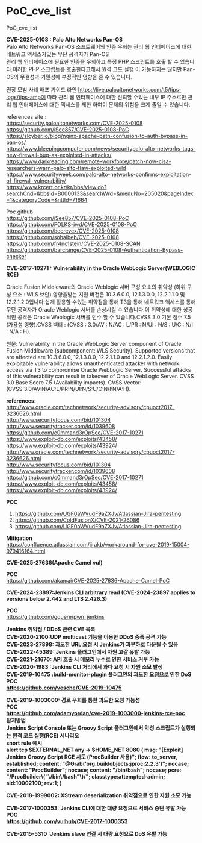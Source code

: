 # PoC_cve_list
PoC_cve_list

<b>CVE-2025-0108 : Palo Alto Networks Pan-OS</b></br>
Palo Alto Networks Pan-OS 소프트웨어의 인증 우회는 관리 웹 인터페이스에 대한 네트워크 액세스가있는 무단 공격자가 Pan-OS  
관리 웹 인터페이스에 필요한 인증을 우회하고 특정 PHP 스크립트를 호출 할 수 있습니다.이러한 PHP 스크립트를 호출한다고해서 원격 코드 실행
이 가능하지는 않지만 Pan-OS의 무결성과 기밀성에 부정적인 영향을 줄 수 있습니다.

권장 모범 사례 배포 가이드 라인 https://live.paloaltonetworks.com/t5/tips-logs/tips-amp에 따라 관리 웹 인터페이스에 대한 신뢰할 수있는 
내부 IP 주소로만 관리 웹 인터페이스에 대한 액세스를 제한 하여이 문제의 위험을 크게 줄일 수 있습니다.

references site :</br>
https://security.paloaltonetworks.com/CVE-2025-0108 </br>
https://github.com/iSee857/CVE-2025-0108-PoC </br>
https://slcyber.io/blog/nginx-apache-path-confusion-to-auth-bypass-in-pan-os/ </br>
https://www.bleepingcomputer.com/news/securitypalo-alto-networks-tags-new-firewall-bug-as-exploited-in-attacks/</br>
https://www.darkreading.com/remote-workforce/patch-now-cisa-researchers-warn-palo-alto-flaw-exploited-wild</br>
https://www.securityweek.com/palo-alto-networks-confirms-exploitation-of-firewall-vulnerability/</br>
https://www.krcert.or.kr/kr/bbs/view.do?searchCnd=&bbsId=B0000133&searchWrd=&menuNo=205020&pageIndex=1&categoryCode=&nttId=71664</br>


Poc github </br>
https://github.com/iSee857/CVE-2025-0108-PoC</br>
https://github.com/FOLKS-iwd/CVE-2025-0108-PoC</br>
https://github.com/becrevex/CVE-2025-0108 </br>
https://github.com/sohaibeb/CVE-2025-0108 </br>
https://github.com/fr4nc1stein/CVE-2025-0108-SCAN </br>
https://github.com/barcrange/CVE-2025-0108-Authentication-Bypass-checker </br>



<b>CVE-2017-10271 : Vulnerability in the Oracle WebLogic Server(WEBLOGIC RCE)</b></br>

 Oracle Fusion Middleware의 Oracle Weblogic 서버 구성 요소의 취약성 (하위 구성 요소 : WLS 보안).영향을받는 지원 버전은 10.3.6.0.0, 12.1.3.0.0, 12.2.1.1.0 및 12.2.1.2.0입니다.쉽게 활용할 수있는 취약점을 통해 T3을 통해 네트워크  액세스를 통해 무단 공격자가 Oracle Weblogic 서버를 손상시킬 수 있습니다.이 취약성에 대한 성공적인 공격은 Oracle Weblogic 서버를 인수 할 수 있습니다.CVSS 3.0 기본 점수 7.5 (가용성 영향).CVSS 벡터 : (CVSS : 3.0/AV : N/AC : L/PR : N/UI : N/S : U/C : N/I : N/A : H).

 원문:  Vulnerability in the Oracle WebLogic Server component of Oracle Fusion Middleware (subcomponent: WLS Security). Supported versions that are affected are 10.3.6.0.0, 12.1.3.0.0, 12.2.1.1.0 and 12.2.1.2.0. Easily exploitable vulnerability allows unauthenticated attacker with network access via T3 to compromise Oracle WebLogic Server. Successful attacks of this vulnerability can result in takeover of Oracle WebLogic Server. CVSS 3.0 Base Score 7.5 (Availability impacts). CVSS Vector: (CVSS:3.0/AV:N/AC:L/PR:N/UI:N/S:U/C:N/I:N/A:H).


<b>references:</b></br>
http://www.oracle.com/technetwork/security-advisory/cpuoct2017-3236626.html</br>
http://www.securityfocus.com/bid/101304</br>
http://www.securitytracker.com/id/1039608</br>
https://github.com/c0mmand3rOpSec/CVE-2017-10271</br>
https://www.exploit-db.com/exploits/43458/</br>
https://www.exploit-db.com/exploits/43924/</br>
http://www.oracle.com/technetwork/security-advisory/cpuoct2017-3236626.html</br>
http://www.securityfocus.com/bid/101304</br>
http://www.securitytracker.com/id/1039608</br>
https://github.com/c0mmand3rOpSec/CVE-2017-10271</br>
https://www.exploit-db.com/exploits/43458/</br>
https://www.exploit-db.com/exploits/43924/</br>


<b>POC</b> </br>
1. https://github.com/UGF0aWVudF9aZXJv/Atlassian-Jira-pentesting</br>
2. https://github.com/ColdFusionX/CVE-2021-26086</br>
3. https://github.com/UGF0aWVudF9aZXJv/Atlassian-Jira-pentesting

<b>Mitigation</b> <bR>
https://confluence.atlassian.com/jirakb/workaround-for-cve-2019-15004-979416164.html</br>



<b>CVE-2025-27636(Apache Camel vul)</b></br>

<b>POC</b> </br>
https://github.com/akamai/CVE-2025-27636-Apache-Camel-PoC<bR>


<b>CVE-2024-23897:Jenkins CLI arbitrary read (CVE-2024-23897 applies to versions below 2.442 and LTS 2.426.3)</b></br>

<b>POC</b> </br>
https://github.com/gquere/pwn_jenkins<bR>



 <b>Jenkins 취약점 / DDoS 관련 CVE 목록<b><bR>
CVE-2020-2100:UDP multicast 기능을 이용한 DDoS 증폭 공격 가능</br>
CVE-2023-27898:	과도한 URL 요청 시 Jenkins가 과부하로 다운될 수 있음</br>
CVE-2022-45389:	Jenkins 플러그인에서 자원 고갈 유발 가능</br>
CVE-2021-21670:	API 호출 시 메모리 누수로 인한 서비스 거부 가능</br>
CVE-2020-1983	:Jenkins CLI 처리에서 과다 요청 시 자원 소모 발생</br>
CVE-2019-10475	:build-monitor-plugin 플러그인의 과도한 요청으로 인한 DoS</br>
<b>POC</b> </br>
https://github.com/vesche/CVE-2019-10475</br>




CVE-2019-1003000:	경로 우회를 통한 과도한 요청 가능성</br>
<b>POC</b> </br>
https://github.com/adamyordan/cve-2019-1003000-jenkins-rce-poc</br>
<b>탐지방법</b><br>
 Jenkins Script Console 또는 Groovy Script 플러그인에서 악성 스크립트가 실행되는 원격 코드 실행(RCE) 시나리오 <br>
 <b>snort rule 예시<b> <br>
 alert tcp $EXTERNAL_NET any -> $HOME_NET 8080 (
    msg: "[Exploit] Jenkins Groovy Script RCE 시도 (ProcBuilder 사용)";
    flow: to_server, established;
    content: "@Grab('org.buildobjects:jproc:2.2.3')"; nocase;
    content: "ProcBuilder"; nocase;
    content: "/bin/bash"; nocase;
    pcre: "/ProcBuilder\\(\"\\/bin\\/bash\"\\)/";
    classtype:attempted-admin;
    sid:10002100;
    rev:1;
)



CVE-2018-1999002:	XStream deserialization 취약점으로 인한 자원 소모 가능</br>


CVE-2017-1000353:	Jenkins CLI에 대한 대량 요청으로 서비스 중단 유발 가능</br>
<b>POC</b> </br>
https://github.com/vulhub/CVE-2017-1000353</br>

CVE-2015-5310	:Jenkins slave 연결 시 대량 요청으로 DoS 유발 가능</br>